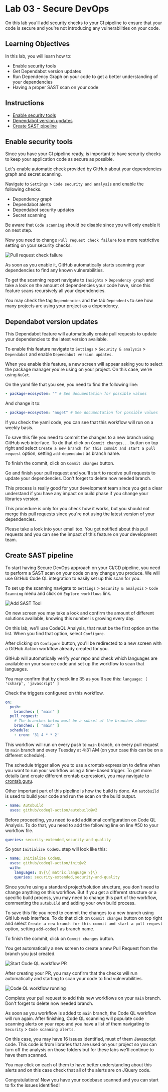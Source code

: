 # Lab 03 - Secure DevOps

On this lab you'll add security checks to your CI pipeline to ensure that your code is secure and you're not introducing any vulnerabilities on your code.

## Learning Objectives

In this lab, you will learn how to:

- Enable security tools
- Get Dependabot version updates
- Run Dependency Graph on your code to get a better understanding of your dependencies
- Having a proper SAST scan on your code

## Instructions

- [Enable security tools](#enable-security-tools)
- [Dependabot version updates](#dependabot-version-updates)
- [Create SAST pipeline](#create-sast-pipeline)

## Enable security tools

Since you have your CI pipeline ready, is important to have security checks to keep your application code as secure as possible.

Let's enable automatic check provided by GitHub about your dependencies graph and secret scanning.

Navigate to `Settings` > `Code security and analysis` and enable the following checks.

- Dependency graph
- Dependabot alerts
- Dependabot security updates
- Secret scanning

Be aware that `Code scanning` should be disable since you will only enable it on next step.

Now you need to change `Pull request check failure` to a more restrictive setting on your security checks.

![Pull request check failure](./images/lab03/image01.png "Pull request check failure")

As soon as you enable it, GitHub automatically starts scanning your dependencies to find any known vulnerabilities.

To get the scanning report navigate to `Insights` > `Dependency graph` and take a look on the amount of dependencies your code have, since this feature scans recursively all your dependencies.

You may check the tag `Dependencies` and the tab `Dependents` to see how many projects are using your project as a dependency.

## Dependabot version updates

This Dependabot feature will automatically create pull requests to update your dependencies to the latest version available.

To enable this feature navigate to `Settings` > `Security & analysis` > `Dependabot` and enable `Dependabot version updates`.

When you enable this feature, a new screen will appear asking you to select the package manager you're using on your project. On this case, we're using `NuGet`.

On the yaml file that you see, you need to find the following line:

```yaml
- package-ecosystem: "" # See documentation for possible values
```

And change it to:

```yaml
- package-ecosystem: "nuget" # See documentation for possible values
```

If you check the yaml code, you can see that this workflow will run on a weekly basis.

To save this file you need to commit the changes to a new branch using GitHub web interface. To do that click on `Commit changes...` button on top right and select `Create a new branch for this commit and start a pull request` option, setting `add-dependabot` as branch name.

To finish the commit, click on `Commit changes` button.

Go and finish your pull request and you'll start to receive pull requests to update your dependencies. Don't forget to delete now needed branch.

This process is really good for your development team since you get a clear understand if you have any impact on build phase if you change your libraries version.

This procedure is only for you check how it works, but you should not merge this pull requests since you're not using the latest version of your dependencies.

Please take a look into your email too. You get notified about this pull requests and you can see the impact of this feature on your development team.

## Create SAST pipeline

To start having Secure DevOps approach on your CI/CD pipeline, you need to perform a SAST scan on your code on any change you produce. We will use GitHub Code QL integration to easily set up this scan for you.

To set up the scanning navigate to `Settings` > `Security & analysis` > `Code Scanning` menu and click on `Explore workflows` link.

![Add SAST Tool](./images/lab03/image02.png "Add SAST Tool")

On new screen you may take a look and confirm the amount of different solutions available, knowing this number is growing every day.

On this lab, we'll use CodeQL Analysis, that must be the first option on the list. When you find that option, select `Configure`.

After clicking on `Configure` button, you'll be redirected to a new screen with a GitHub Action workflow already created for you.

GitHub will automatically verify your repo and check which languages are available on your source code and set up the workflow to scan that languages.

You may confirm that by check line 35 as you'll see this: `language: [ 'csharp', 'javascript' ]`

Check the triggers configured on this workflow.

```yaml
on:
  push:
    branches: [ "main" ]
  pull_request:
    # The branches below must be a subset of the branches above
    branches: [ "main" ]
  schedule:
    - cron: '31 4 * * 2'
```

This workflow will run on every push to `main` branch, on every pull request to `main` branch and every Tuesday at 4:31 AM (on your case this can be on a different schedule).

The schedule trigger allow you to use a crontab expression to define when you want to run your workflow using a time-based trigger. To get more details (and create different crontab expression), you may navigate to [crontab.guru](https://crontab.guru/#31_4_*_*_2).

Other important part of this pipeline is how the build is done. An `autobuild` is used to build your code and run the scan on the build output.

```yaml
- name: Autobuild
  uses: github/codeql-action/autobuild@v2
```

Before proceeding, you need to add additional configuration on Code QL Analysis. To do that, you need to add the following line on line #50 to your workflow file.

```yaml
queries: security-extended,security-and-quality
```

So your `Initialize CodeQL` step will look like this:

```yaml
- name: Initialize CodeQL
  uses: github/codeql-action/init@v2
  with:
    languages: $\{\{ matrix.language \}\}
    queries: security-extended,security-and-quality
```

Since you're using a standard project/solution structure, you don't need to change anything on this workflow. But if you get a different structure or a specific build process, you may need to change this part of the workflow, commenting the `autobuild` and adding your own build process.

To save this file you need to commit the changes to a new branch using GitHub web interface. To do that click on `Commit changes` button on top right and select `Create a new branch for this commit and start a pull request` option, setting `add-codeql` as branch name.

To finish the commit, click on `Commit changes` button.

You get automatically a new screen to create a new Pull Request from the branch you just created.

![Start Code QL workflow PR](./images/lab03/image03.png "Start Code QL workflow PR")

After creating your PR, you may confirm that the checks will run automatically and starting to scan your code to find vulnerabilities.

![Code QL workflow running](./images/lab03/image04.png "Code QL workflow running")

Complete your pull request to add this new workflows on your `main` branch. Don't forget to delete now needed branch.

As soon as you workflow is added to `main` branch, the Code QL workflow will run again. After finishing, Code QL scanning will populate code scanning alerts on your repo and you have a list of them navigating to `Security` > `Code scanning alerts`.

On this case, you may have 16 issues identified, must of them Javascript code. This code is from libraries that are used on your project so you can turn off the analysis on those folders but for these labs we'll continue to have them scanned.

You may click on each of them to have better understanding about this alerts and on this case check that all of the alerts are on JQuery code.

Congratulations! Now you have your codebase scanned and you can start to fix the issues identified!
